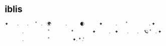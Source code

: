 # iblis
✦　　.　　. 　 ˚　.　:earth_africa:　 　　.　　　:waxing_crescent_moon:　　　 ✦　　　.　　˚　　　　　. ✦ 　　　　.   　 　　　˚　　　　　*　　 　　✦　　　.　✦　　.　　. 　:ringed_planet: ˚　. ✦ 　　　　.   　 　　　˚　　　 　　✦. *        .'   
